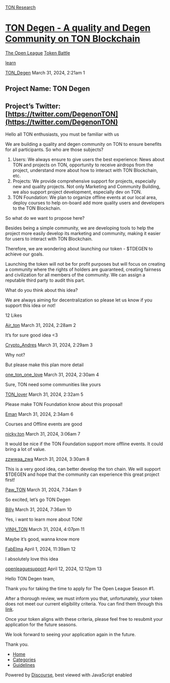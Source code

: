 [TON Research](/)

# [TON Degen - A quality and Degen Community on TON Blockchain](/t/ton-degen-a-quality-and-degen-community-on-ton-blockchain/1872)

[The Open League](/c/the-open-league/token-leaderboard/57)  [Token Battle](/c/the-open-league/token-leaderboard/57) 

[learn](https://tonresear.ch/tag/learn)

    

[TON\_Degen](https://tonresear.ch/u/TON_Degen)  March 31, 2024, 2:21am  1

## [](#project-name-ton-degen-1)Project Name: TON Degen

## [](#projects-twitter-httpstwittercomdegenonton-2)Project’s Twitter: [https://twitter.com/DegenonTON](https://twitter.com/DegenonTON)

Hello all TON enthusiasts, you must be familiar with us

We are building a quality and degen community on TON to ensure benefits for all participants. So who are those subjects?

1.  Users: We always ensure to give users the best experience: News about TON and projects on TON, opportunity to receive airdrops from the project, understand more about how to interact with TON Blockchain, etc.
2.  Projects: We provide comprehensive support for projects, especially new and quality projects. Not only Marketing and Community Building, we also support project development, especially dev on TON.
3.  TON Foundation: We plan to organize offline events at our local area, deploy courses to help on-board add more quality users and developers to the TON Blockchain.

So what do we want to propose here?

Besides being a simple community, we are developing tools to help the project more easily develop its marketing and community, making it easier for users to interact with TON Blockchain.

Therefore, we are wondering about launching our token - $TDEGEN to achieve our goals.

Launching the token will not be for profit purposes but will focus on creating a community where the rights of holders are guaranteed, creating fairness and civilization for all members of the community. We can assign a reputable third party to audit this part.

What do you think about this idea?

We are always aiming for decentralization so please let us know if you support this idea or not!

  12 Likes

[Air\_ton](https://tonresear.ch/u/Air_ton) March 31, 2024, 2:28am  2

It’s for sure good idea <3

 

[Crypto\_Andres](https://tonresear.ch/u/Crypto_Andres) March 31, 2024, 2:29am  3

Why not?

But please make this plan more detail

 

[one\_ton\_one\_love](https://tonresear.ch/u/one_ton_one_love) March 31, 2024, 2:30am  4

Sure, TON need some communities like yours

 

[TON\_lover](https://tonresear.ch/u/TON_lover) March 31, 2024, 2:32am  5

Please make TON Foundation know about this proposal!

 

[Eman](https://tonresear.ch/u/Eman) March 31, 2024, 2:34am  6

Courses and Offline events are good

 

[nicky.ton](https://tonresear.ch/u/nicky.ton) March 31, 2024, 3:06am  7

It would be nice if the TON Foundation support more offline events. It could bring a lot of value.

 

[zzwwaa\_zwa](https://tonresear.ch/u/zzwwaa_zwa) March 31, 2024, 3:30am  8

This is a very good idea, can better develop the ton chain. We will support $TDEGEN and hope that the community can experience this great project first!

 

[Paw\_TON](https://tonresear.ch/u/Paw_TON) March 31, 2024, 7:34am  9

So excited, let’s go TON Degen

 

[Billy](https://tonresear.ch/u/Billy) March 31, 2024, 7:36am  10

Yes, i want to learn more about TON!

 

[VINH\_TON](https://tonresear.ch/u/VINH_TON) March 31, 2024, 4:07pm  11

Maybe it’s good, wanna know more

 

[FabElma](https://tonresear.ch/u/FabElma) April 1, 2024, 11:39am  12

I absolutely love this idea

 

[openleaguesupport](https://tonresear.ch/u/openleaguesupport) April 12, 2024, 12:12pm  13

Hello TON Degen team,

Thank you for taking the time to apply for The Open League Season #1.

After a thorough review, we must inform you that, unfortunately, your token does not meet our current eligibility criteria. You can find them through this [link](https://tonresear.ch/t/about-the-memecoin-leaderboard-category/1276).

Once your token aligns with these criteria, please feel free to resubmit your application for the future seasons.

We look forward to seeing your application again in the future.

Thank you.

 

*   [Home](/)
*   [Categories](/categories)
*   [Guidelines](/guidelines)

Powered by [Discourse](https://www.discourse.org), best viewed with JavaScript enabled